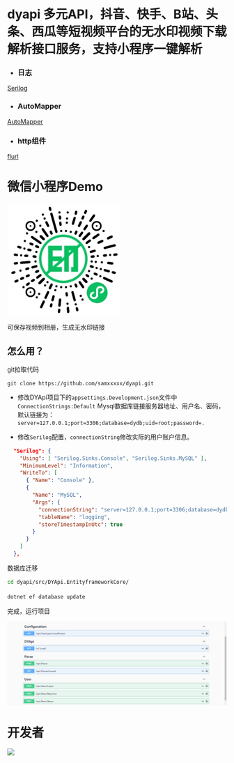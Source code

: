 # dyapi 多元API，抖音、快手、B站、头条、西瓜等短视频平台的无水印视频下载解析接口服务，支持小程序一键解析

- ### 日志

 [Serilog](https://serilog.net/)

 - ### AutoMapper

 [AutoMapper](http://automapper.org/)

 - ### http组件

 [flurl](https://flurl.dev/)

# 微信小程序Demo

![](https://github.com/samxxxxx/dyapi/blob/main/img/mini258.jpg)

可保存视频到相册，生成无水印链接

## 怎么用？

git拉取代码
``` git
git clone https://github.com/samxxxxx/dyapi.git
```

- 修改DYApi项目下的`appsettings.Development.json`文件中`ConnectionStrings:Default` Mysql数据库链接服务器地址、用户名、密码，默认链接为：`server=127.0.0.1;port=3306;database=dydb;uid=root;password=.`

- 修改`Serilog`配置，`connectionString`修改实际的用户账户信息。
``` json
  "Serilog": {
    "Using": [ "Serilog.Sinks.Console", "Serilog.Sinks.MySQL" ],
    "MinimumLevel": "Information",
    "WriteTo": [
      { "Name": "Console" },
      {
        "Name": "MySQL",
        "Args": {
          "connectionString": "server=127.0.0.1;port=3306;database=dydb;uid=root;password=.;CharSet=utf8mb4",
          "tableName": "logging",
          "storeTimestampInUtc": true
        }
      }
    ]
  },
```

数据库迁移

``` bash
cd dyapi/src/DYApi.EntityframeworkCore/

dotnet ef database update
```

完成，运行项目

![](https://github.com/samxxxxx/dyapi/blob/main/img/swagger.png)

# 开发者

<a href="https://github.com/samxxxxx/dyapi/graphs/contributors">
  <img src="https://contrib.rocks/image?repo=samxxxxx/dyapi" />
</a>